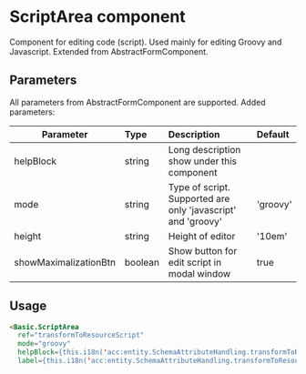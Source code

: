 # ScriptArea component

Component for editing code (script). Used mainly for editing Groovy and Javascript. Extended from AbstractFormComponent.

## Parameters
All parameters from AbstractFormComponent are supported. Added parameters:

| Parameter | Type | Description | Default  |
| --- | :--- | :--- | :--- |
| helpBlock  | string   | Long description show under this component|  |
| mode  | string   | Type of script. Supported are only 'javascript' and 'groovy'  | 'groovy' |
| height  | string   | Height of editor  | '10em' |
| showMaximalizationBtn  | boolean   | Show button for edit script in modal window  | true |

## Usage

```html
<Basic.ScriptArea
  ref="transformToResourceScript"
  mode="groovy"
  helpBlock={this.i18n('acc:entity.SchemaAttributeHandling.transformToResourceScript.help')}
  label={this.i18n('acc:entity.SchemaAttributeHandling.transformToResourceScript.label')}/>
```
